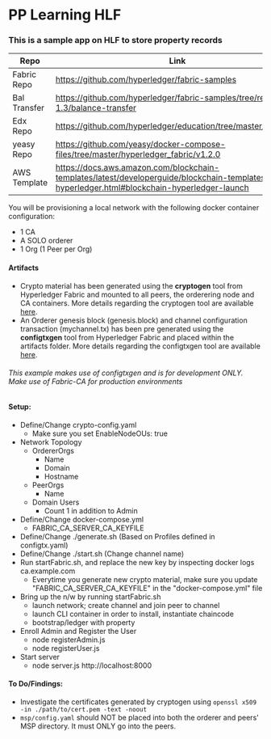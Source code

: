 # PP Learning HLF

### This is a sample app on HLF to store property records 

| Repo         | Link         |
| ------------ | ------------ |
| Fabric Repo  | https://github.com/hyperledger/fabric-samples |
| Bal Transfer | https://github.com/hyperledger/fabric-samples/tree/release-1.3/balance-transfer |
| Edx Repo     | https://github.com/hyperledger/education/tree/master/LFS171x |
| yeasy Repo   | https://github.com/yeasy/docker-compose-files/tree/master/hyperledger_fabric/v1.2.0 |
| AWS Template | https://docs.aws.amazon.com/blockchain-templates/latest/developerguide/blockchain-templates-hyperledger.html#blockchain-hyperledger-launch |

You will be provisioning a local network with the following docker container configuration:

* 1 CA
* A SOLO orderer
* 1 Org (1 Peer per Org)

#### Artifacts
* Crypto material has been generated using the **cryptogen** tool from Hyperledger Fabric and mounted to all peers, the orderering node  and CA containers. More details regarding the cryptogen tool are available [here](http://hyperledger-fabric.readthedocs.io/en/latest/build_network.html#crypto-generator).
* An Orderer genesis block (genesis.block) and channel configuration transaction (mychannel.tx) has been pre generated using the **configtxgen** tool from Hyperledger Fabric and placed within the artifacts folder. More details regarding the configtxgen tool are available [here](https://hyperledger-fabric.readthedocs.io/en/latest/build_network.html#configuration-transaction-generator).

###### This example makes use of configtxgen and is for development ONLY. Make use of Fabric-CA for production environments

#### Setup:

* Define/Change crypto-config.yaml
  * Make sure you set EnableNodeOUs: true 
* Network Topology
  * OrdererOrgs
    * Name
    * Domain
    * Hostname 
  * PeerOrgs
    * Name 
  * Domain Users
    * Count 1 in addition to Admin
* Define/Change docker-compose.yml 
  * FABRIC_CA_SERVER_CA_KEYFILE
* Define/Change ./generate.sh (Based on Profiles defined in configtx.yaml)
* Define/Change ./start.sh (Change channel name)
* Run startFabric.sh, and replace the new key by inspecting docker logs ca.example.com
  * Everytime you generate new crypto material, make sure you update "FABRIC_CA_SERVER_CA_KEYFILE" in the "docker-compose.yml" file
* Bring up the n/w by running startFabric.sh 
  * launch network; create channel and join peer to channel
  * launch CLI container in order to install, instantiate chaincode
  * bootstrap/ledger with property
* Enroll Admin and Register the User
  * node registerAdmin.js
  * node registerUser.js
* Start server 
  * node server.js http://localhost:8000

#### To Do/Findings:

* Investigate the certificates generated by cryptogen using `openssl x509 -in ./path/to/cert.pem -text -noout` 
* `msp/config.yaml` should NOT be placed into both the orderer and peers' MSP directory. It must ONLY go into the peers.
